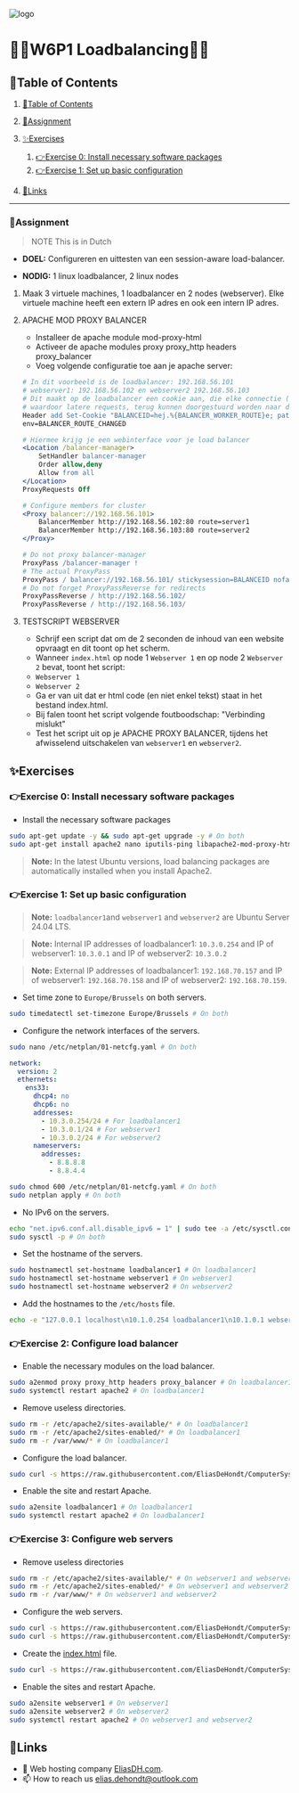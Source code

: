 ![logo](https://eliasdh.com/assets/media/images/logo-github.png)
# 💙🤍W6P1 Loadbalancing🤍💙

## 📘Table of Contents

1. [📘Table of Contents](#📘table-of-contents)
2. [📝Assignment](#📝assignment)
3. [✨Exercises](#✨exercises)
    1. [👉Exercise 0: Install necessary software packages](#👉exercise-0-install-necessary-software-packages)
    2. [👉Exercise 1: Set up basic configuration](#👉exercise-1-set-up-basic-configuration)

4. [🔗Links](#🔗links)

---

### 📝Assignment 
> NOTE This is in Dutch

- **DOEL:** Configureren en uittesten van een session-aware load-balancer.

- **NODIG:** 1 linux loadbalancer, 2 linux nodes

1. Maak 3 virtuele machines, 1 loadbalancer en 2 nodes (webserver). Elke virtuele machine heeft een extern IP adres en ook een intern IP adres.

2. APACHE MOD PROXY BALANCER
    - Installeer de apache module mod-proxy-html
    - Activeer de apache modules proxy proxy_http headers proxy_balancer
    - Voeg volgende configuratie toe aan je apache server:
    ```apache
    # In dit voorbeeld is de loadbalancer: 192.168.56.101
    # webserver1: 192.168.56.102 en webserver2 192.168.56.103
    # Dit maakt op de loadbalancer een cookie aan, die elke connectie (sessie) onthoudt,
    # waardoor latere requests, terug kunnen doorgestuurd worden naar dezelfde machine
    Header add Set-Cookie "BALANCEID=hej.%{BALANCER_WORKER_ROUTE}e; path=/;"
    env=BALANCER_ROUTE_CHANGED

    # Hiermee krijg je een webinterface voor je load balancer
    <Location /balancer-manager>
        SetHandler balancer-manager
        Order allow,deny
        Allow from all
    </Location>
    ProxyRequests Off

    # Configure members for cluster
    <Proxy balancer://192.168.56.101>
        BalancerMember http://192.168.56.102:80 route=server1
        BalancerMember http://192.168.56.103:80 route=server2
    </Proxy>

    # Do not proxy balancer-manager
    ProxyPass /balancer-manager !
    # The actual ProxyPass
    ProxyPass / balancer://192.168.56.101/ stickysession=BALANCEID nofailover=Off
    # Do not forget ProxyPassReverse for redirects
    ProxyPassReverse / http://192.168.56.102/
    ProxyPassReverse / http://192.168.56.103/
    ```


3. TESTSCRIPT WEBSERVER
    - Schrijf een script dat om de 2 seconden de inhoud van een website opvraagt en dit toont op het scherm.
    - Wanneer `index.html` op node 1 `Webserver 1` en op node 2 `Webserver 2` bevat, toont het script:
    - `Webserver 1`
    - `Webserver 2`
    - Ga er van uit dat er html code (en niet enkel tekst) staat in het bestand index.html.
    - Bij falen toont het script volgende foutboodschap:
        "Verbinding mislukt"
    - Test het script uit op je APACHE PROXY BALANCER, tijdens het afwisselend uitschakelen van `webserver1` en `webserver2`.

## ✨Exercises

### 👉Exercise 0: Install necessary software packages

- Install the necessary software packages
```bash
sudo apt-get update -y && sudo apt-get upgrade -y # On both
sudo apt-get install apache2 nano iputils-ping libapache2-mod-proxy-html -y # On loadbalancer1
```

> **Note:** In the latest Ubuntu versions, load balancing packages are automatically installed when you install Apache2.

### 👉Exercise 1: Set up basic configuration

> **Note:** `loadbalancer1`and `webserver1` and `webserver2` are Ubuntu Server 24.04 LTS.

> **Note:** Internal IP addresses of loadbalancer1: `10.3.0.254` and IP of webserver1: `10.3.0.1` and IP of webserver2: `10.3.0.2`

> **Note:** External IP addresses of loadbalancer1: `192.168.70.157` and IP of webserver1: `192.168.70.158` and IP of webserver2: `192.168.70.159`.

- Set time zone to `Europe/Brussels` on both servers.
```bash
sudo timedatectl set-timezone Europe/Brussels # On both
```

- Configure the network interfaces of the servers.
```bash
sudo nano /etc/netplan/01-netcfg.yaml # On both
```
```yaml
network:
  version: 2
  ethernets:
    ens33:
      dhcp4: no
      dhcp6: no
      addresses:
        - 10.3.0.254/24 # For loadbalancer1
        - 10.3.0.1/24 # For webserver1
        - 10.3.0.2/24 # For webserver2
      nameservers:
        addresses:
          - 8.8.8.8
          - 8.8.4.4
```
```bash
sudo chmod 600 /etc/netplan/01-netcfg.yaml # On both
sudo netplan apply # On both
```

- No IPv6 on the servers.
```bash
echo "net.ipv6.conf.all.disable_ipv6 = 1" | sudo tee -a /etc/sysctl.conf > /dev/null # On both
sudo sysctl -p # On both
```

- Set the hostname of the servers.
```bash
sudo hostnamectl set-hostname loadbalancer1 # On loadbalancer1
sudo hostnamectl set-hostname webserver1 # On webserver1
sudo hostnamectl set-hostname webserver2 # On webserver2
```

- Add the hostnames to the `/etc/hosts` file.
```bash
echo -e "127.0.0.1 localhost\n10.1.0.254 loadbalancer1\n10.1.0.1 webserver1\n10.1.0.2 webserver2" | sudo tee /etc/hosts > /dev/null # On both
```

### 👉Exercise 2: Configure load balancer

- Enable the necessary modules on the load balancer.
```bash
sudo a2enmod proxy proxy_http headers proxy_balancer # On loadbalancer1
sudo systemctl restart apache2 # On loadbalancer1
```

- Remove useless directories.
```bash
sudo rm -r /etc/apache2/sites-available/* # On loadbalancer1
sudo rm -r /etc/apache2/sites-enabled/* # On loadbalancer1
sudo rm -r /var/www/* # On loadbalancer1
```
- Configure the load balancer.
```bash
sudo curl -s https://raw.githubusercontent.com/EliasDeHondt/ComputerSystems3-ISB/main/Scripts/loadbalancer1.conf -o /etc/apache2/sites-available/loadbalancer1.conf
```

- Enable the site and restart Apache.
```bash
sudo a2ensite loadbalancer1 # On loadbalancer1
sudo systemctl restart apache2 # On loadbalancer1
```

### 👉Exercise 3: Configure web servers

- Remove useless directories
```bash
sudo rm -r /etc/apache2/sites-available/* # On webserver1 and webserver2
sudo rm -r /etc/apache2/sites-enabled/* # On webserver1 and webserver2
sudo rm -r /var/www/* # On webserver1 and webserver2
```

- Configure the web servers.
```bash
sudo curl -s https://raw.githubusercontent.com/EliasDeHondt/ComputerSystems3-ISB/main/Scripts/webserver1.conf -o /etc/apache2/sites-available/webserver1.conf # On webserver1
sudo curl -s https://raw.githubusercontent.com/EliasDeHondt/ComputerSystems3-ISB/main/Scripts/webserver2.conf -o /etc/apache2/sites-available/webserver2.conf # On webserver2
```

- Create the [index.html](/Html/index.html) file.
```bash
sudo curl -s https://raw.githubusercontent.com/EliasDeHondt/ComputerSystems3-ISB/main/Scripts/Html/index.html -o /var/www/index.html # On webserver1 and webserver2
```



- Enable the sites and restart Apache.
```bash
sudo a2ensite webserver1 # On webserver1
sudo a2ensite webserver2 # On webserver2
sudo systemctl restart apache2 # On webserver1 and webserver2
```










## 🔗Links
- 👯 Web hosting company [EliasDH.com](https://eliasdh.com).
- 📫 How to reach us elias.dehondt@outlook.com
